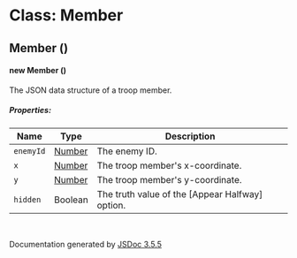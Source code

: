 # Class: Member

## Member ()

#### new Member ()

The JSON data structure of a troop member.

##### Properties:

| Name | Type | Description |
| --- | --- | --- |
| `enemyId` | [Number](Number.html) | The enemy ID. |
| `x` | [Number](Number.html) | The troop member's x-coordinate. |
| `y` | [Number](Number.html) | The troop member's y-coordinate. |
| `hidden` | Boolean | The truth value of the [Appear Halfway] option. |

<dl>
</dl>
 <br>

  Documentation generated by [JSDoc 3.5.5](https://github.com/jsdoc3/jsdoc)
